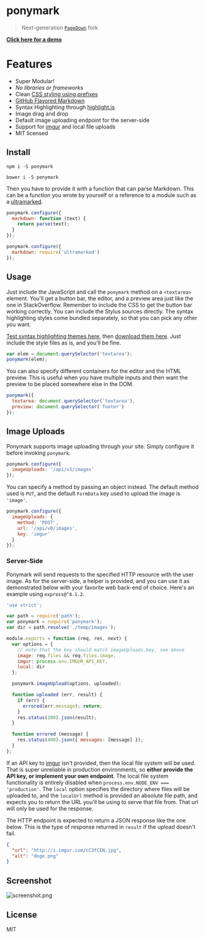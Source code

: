 # ponymark

> Next-generation [`PageDown`][1] fork

[**Click here for a demo**][11]

# Features

- Super Modular!
- _No libraries or frameworks_
- Clean [CSS styling using prefixes][8]
- [GitHub Flavored Markdown][7]
- Syntax Highlighting through [highlight.js][6]
- Image drag and drop
- Default image uploading endpoint for the server-side
- Support for [imgur][5] and local file uploads
- MIT licensed

## Install

```shell
npm i -S ponymark
```

```shell
bower i -S ponymark
```

Then you have to provide it with a function that can parse Markdown. This can be a function you wrote by yourself or a reference to a module such as a [ultramarked][9].

```js
ponymark.configure({
  markdown: function (text) {
    return parse(text);
  }
});
```

```js
ponymark.configure({
  markdown: require('ultramarked')
});
```

## Usage

Just include the JavaScript and call the `ponymark` method on a `<textarea>` element. You'll get a button bar, the editor, and a preview area just like the one in StackOverflow. Remember to include the CSS to get the button bar working correctly. You can include the Stylus sources directly. The syntax highlighting styles come bundled separately, so that you can pick any other you want.

[Test syntax highlighting themes here][2], then [download them here][3]. Just include the style files as is, and you'll be fine.

```js
var elem = document.querySelector('textarea');
ponymark(elem);
```

You can also specify different containers for the editor and the HTML preview. This is useful when you have multiple inputs and then want the preview to be placed somewhere else in the DOM.

```js
ponymark({
  textarea: document.querySelector('textarea'),
  preview: document.querySelector('footer')
});
```

## Image Uploads

Ponymark supports image uploading through your site. Simply configure it before invoking `ponymark`.

```js
ponymark.configure({
  imageUploads: '/api/v1/images'
});
```

You can specify a method by passing an object instead. The default method used is `PUT`, and the default `FormData` key used to upload the image is `'image'`.

```js
ponymark.configure({
  imageUploads: {
    method: 'POST',
    url: '/api/v0/images',
    key: 'imgur'
  }
});
```

### Server-Side

Ponymark will send requests to the specified HTTP resource with the user image. As for the server-side, a helper is provided, and you can use it as demonstrated below with your favorite web back-end of choice. Here's an example using `express@^4.1.2`.

```js
'use strict';

var path = require('path');
var ponymark = require('ponymark');
var dir = path.resolve('./temp/images');

module.exports = function (req, res, next) {
  var options = {
    // note that the key should match imageUploads.key, see above
    image: req.files && req.files.image,
    imgur: process.env.IMGUR_API_KEY,
    local: dir
  };

  ponymark.imageUpload(options, uploaded);

  function uploaded (err, result) {
    if (err) {
      errored(err.message); return;
    }
    res.status(200).json(result);
  }

  function errored (message) {
    res.status(400).json({ messages: [message] });
  }
};

```

If an API key to [imgur][5] isn't provided, then the local file system will be used. That is super unreliable in production environments, so **either provide the API key, or implement your own endpoint**. The local file system functionality is entirely disabled when `process.env.NODE_ENV === 'production'`. The `local` option specifies the directory where files will be uploaded to, and the `localUrl` method is provided an absolute file path, and expects you to return the URL you'll be using to serve that file from. That url will only be used for the response.

The HTTP endpoint is expected to return a JSON response like the one below. This is the type of response returned in `result` if the upload doesn't fail.

```json
{
  "url": "http://i.imgur.com/cC3fCEN.jpg",
  "alt": "doge.png"
}
```

## Screenshot

![screenshot.png][4]

## License

MIT

[1]: https://code.google.com/p/pagedown/ "PageDown: A JavaScript Markdown converter and editor"
[2]: http://highlightjs.org/static/test.html
[3]: https://github.com/isagalaev/highlight.js/tree/master/src/styles
[4]: http://i.imgur.com/BTmLVPR.png
[5]: http://imgur.com
[6]: https://github.com/isagalaev/highlight.js
[7]: http://github.github.com/github-flavored-markdown/
[8]: http://blog.ponyfoo.com/2014/05/17/css-the-good-parts "CSS: The Good Parts"
[9]: https://github.com/bevacqua/ultramarked
[10]: https://github.com/bevacqua/ponymark/blob/master/src/parse.js
[11]: http://codepen.io/bevacqua/full/AlFhD/
